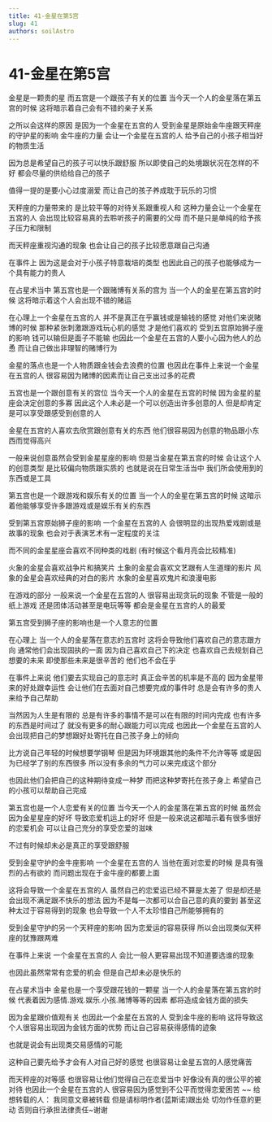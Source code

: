 ```yaml
---
title: 41-金星在第5宫
slug: 41
authors: soilAstro
---
```


# 41-金星在第5宫
金星是一颗贵的星
而五宫是一个跟孩子有关的位置
当今天一个人的金星落在第五宫的时候
这将暗示着自己会有不错的亲子关系

之所以会这样的原因
是因为一个金星在五宫的人
受到金星是原始金牛座跟天秤座的守护星的影响
金牛座的力量
会让一个金星在五宫的人
给予自己的小孩子相当好的物质生活

因为总是希望自己的孩子可以快乐跟舒服
所以即使自己的处境跟状况在怎样的不好
都会尽量的供给给自己的孩子

值得一提的是要小心过度溺爱
而让自己的孩子养成耽于玩乐的习惯

天秤座的力量带来的
是比较平等的对待关系跟重视人和
这种力量会让一个金星在五宫的人
会出现比较容易真的去聆听孩子的需要的父母
而不是只是单纯的给予孩子压力和限制

而天秤座重视沟通的现象
也会让自己的孩子比较愿意跟自己沟通

在事件上
因为这是会对于小孩子特意栽培的类型
也因此自己的孩子也能够成为一个具有能力的贵人

在占星术当中
第五宫也是一个跟赌博有关系的宫为
当一个人的金星在第五宫的时候
这将暗示着这个人会出现不错的赌运

在心理上一个金星在五宫的人
并不是真正在乎赢钱或是输钱的感觉
对他们来说赌博的时候
那种紧张刺激跟游戏玩心机的感觉
才是他们喜欢的
受到五宫原始狮子座的影响
钱可以输但是面子不能输
也因此一个金星在五宫的人要小心因为他人的怂恿
而让自己做出非理智的赌博行为

金星的落点也是一个人物质跟金钱会去浪费的位置
也因此在事件上来说一个金星在五宫的人
很容易因为赌博的因素而让自己支出过多的花费

五宫也是一个跟创意有关的宫位
当今天一个人的金星在五宫的时候
因为金星的星座会决定创意的多寡
因此这个人未必是一个可以创造出许多创意的人
但是却肯定是可以享受跟感受到创意的人

金星在五宫的人喜欢去欣赏跟创意有关的东西
他们很容易因为创意的物品跟小东西而觉得高兴

一般来说创意虽然会受到金星星座的影响
但是当金星在第五宫的时候
会让这个人的创意类型
是比较偏向物质跟实质的
也就是说在日常生活当中
我们所会使用到的东西或是工具

第五宫也是一个跟游戏和娱乐有关的位置
当一个人的金星在第五宫的时候
这暗示着他能够享受许多跟游戏或是娱乐有关的东西

受到第五宫原始狮子座的影响
一个金星在五宫的人
会很明显的出现热爱戏剧或是故事的现象
也会对于表演艺术有一定程度的关注

而不同的金星星座会喜欢不同种类的戏剧
(有时候这个看月亮会比较精准)

火象的金星会喜欢战争片和搞笑片
土象的金星会喜欢文艺跟有人生道理的影片
风象的金星会喜欢经典的对白的影片
水象的金星喜欢鬼片和浪漫电影

在游戏的部分
一般来说一个金星在五宫的人
很容易出现贪玩的现象
不管是一般的纸上游戏
还是团体活动甚至是电玩等等
都会是金星在五宫的人的最爱

第五宫受到狮子座的影响也是一个人意志的位置

在心理上
当一个人的金星落在意志的五宫时
这将会导致他们喜欢自己的意志跟方向
通常他们会出现固执的一面
因为自己喜欢自己下的决定
也喜欢自己去规划自己想要的未来
即使那些未来是很辛苦的
他们也不会在乎

在事件上来说
他们要去实现自己的意志时
真正会辛苦的机率是不高的
因为金星带来的好处跟幸运性
会让他们在去面对自己想要完成的事件时
总是会有许多的贵人来给予自己帮助

当然因为人生是有限的
总是有许多的事情不是可以在有限的时间内完成
也有许多的东西是时间过了
就没有更多的耐心跟能力可以完成
也因此一个金星在五宫的人
会出现把自己的梦想跟好处寄托在自己孩子身上的倾向

比方说自己年轻的时候想要学钢琴
但是因为环境跟其他的条件不允许等等
或是因为已经学了别的东西很多
所以没有多余的气力可以来完成这个部分

也因此他们会把自己的这种期待变成一种梦
而把这种梦寄托在孩子身上
希望自己的小孩可以帮助自己完成

第五宫也是一个人恋爱有关的位置
当今天一个人的金星落在第五宫的时候
虽然会因为金星星座的好坏
导致恋爱机运上的好坏
但是一般来说这都暗示着有很多很好的恋爱机会
可以让自己充分的享受恋爱的滋味

不过有时候却未必是真正的享受跟舒服

受到金星守护的金牛座影响
一个金星在五宫的人
当他在面对恋爱的时候
是具有强烈的占有欲的
而问题出现在于金牛座的都要上面

这将会导致一个金星在五宫的人
虽然自己的恋爱运已经不算是太差了
但是却还是会出现不满足跟不快乐的想法
因为不是每一次都可以合自己意的真的要到
甚至这种太过于容易得到的现象
也会导致一个人不太珍惜自己所能够拥有的

受到金星守护的另一个天秤座的影响
因为恋爱运的容易获得
所以会出现类似天秤座的犹豫跟两难

在事件上来说
一个金星在五宫的人
会比一般人更容易出现不知道要选谁的现象

也因此虽然常常有恋爱的机会
但是自己却未必是快乐的

在占星术当中
金星也是一个享受跟花钱的一颗星
当一个人的金星落在第五宫的时候
代表着因为感情.游戏.娱乐.小孩.赌博等等的因素
都将造成金钱方面的损失

因为金星跟价值观有关
也因此一个金星在五宫的人
受到金牛座的影响
这将导致这个人很容易出现因为金钱方面的优势
而让自己容易获得感情的迹象

也就是说会有出现类交易感情的可能

这种自己要先给予才会有人对自己好的感觉
也很容易让金星五宫的人感觉痛苦

而天秤座的对等感
也很容易让他们觉得自己在恋爱当中
好像没有真的很公平的被对待
也因此一个金星在五宫的人
很容易因为感觉到不公平而觉得恋爱困苦
~~
给想转载的人：
我同意文章被转载
但是请标明作者(蓝斯诺)跟出处
切勿作任意的更动
否则自行承担法律责任~谢谢

 
  